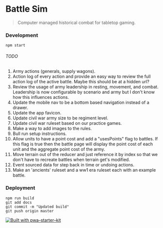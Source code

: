 # Battle Sim

> Computer managed historical combat for tabletop gaming.

### Development

`npm start`

###### TODO

1. Army actions (generals, supply wagons).
1. Action log of every action and provide an easy way to review the full action log of the active battle. Maybe this should be at a hidden url?
1. Review the usage of army leadership in resting, movement, and combat. Leadership is now configurable by scenario and army but I don't know how this influences actions.
1. Update the mobile nav to be a bottom based navigation instead of a drawer.
1. Update the app favicon.
1. Update civil war army size to be regiment level.
1. Update civil war ruleset based on our practice games.
1. Make a way to add images to the rules.
1. Bull run setup instructions.
1. Allow units to have a point cost and add a "usesPoints" flag to battles. If this flag is true then the battle page will display the point cost of each unit and the aggregate point cost of the army.
1. Move terrain out of the reducer and just reference it by index so that we don't have to recreate battles when terrain get's modified.
1. Event sourced data for step back in time or undoing actions.
1. Make an 'ancients' ruleset and a ww1 era ruleset each with an example battle.

### Deployment

```
npm run build
git add docs
git commit -m "Updated build"
git push origin master
```

[![Built with pwa–starter–kit](https://img.shields.io/badge/built_with-pwa–starter–kit_-blue.svg)](https://github.com/Polymer/pwa-starter-kit "Built with pwa–starter–kit")
